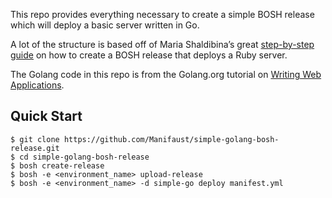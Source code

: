 This repo provides everything necessary to create a simple BOSH release which will deploy a basic server written in Go.

A lot of the structure is based off of Maria Shaldibina’s great [step-by-step guide](http://mariash.github.io/learn-bosh) on how to create a BOSH release that deploys a Ruby server.

The Golang code in this repo is from the Golang.org tutorial on [Writing Web Applications](https://golang.org/doc/articles/wiki/).

## Quick Start

```
$ git clone https://github.com/Manifaust/simple-golang-bosh-release.git
$ cd simple-golang-bosh-release
$ bosh create-release
$ bosh -e <environment_name> upload-release
$ bosh -e <environment_name> -d simple-go deploy manifest.yml
```
